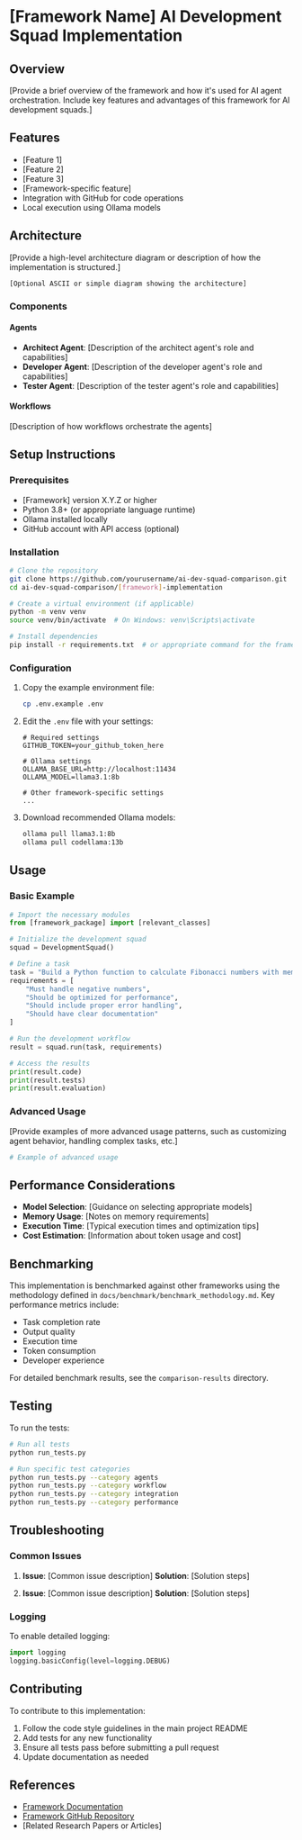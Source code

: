 # [Framework Name] AI Development Squad Implementation

## Overview

[Provide a brief overview of the framework and how it's used for AI agent orchestration. Include key features and advantages of this framework for AI development squads.]

## Features

- [Feature 1]
- [Feature 2]
- [Feature 3]
- [Framework-specific feature]
- Integration with GitHub for code operations
- Local execution using Ollama models

## Architecture

[Provide a high-level architecture diagram or description of how the implementation is structured.]

```
[Optional ASCII or simple diagram showing the architecture]
```

### Components

#### Agents

- **Architect Agent**: [Description of the architect agent's role and capabilities]
- **Developer Agent**: [Description of the developer agent's role and capabilities]
- **Tester Agent**: [Description of the tester agent's role and capabilities]

#### Workflows

[Description of how workflows orchestrate the agents]

## Setup Instructions

### Prerequisites

- [Framework] version X.Y.Z or higher
- Python 3.8+ (or appropriate language runtime)
- Ollama installed locally
- GitHub account with API access (optional)

### Installation

```bash
# Clone the repository
git clone https://github.com/yourusername/ai-dev-squad-comparison.git
cd ai-dev-squad-comparison/[framework]-implementation

# Create a virtual environment (if applicable)
python -m venv venv
source venv/bin/activate  # On Windows: venv\Scripts\activate

# Install dependencies
pip install -r requirements.txt  # or appropriate command for the framework
```

### Configuration

1. Copy the example environment file:
   ```bash
   cp .env.example .env
   ```

2. Edit the `.env` file with your settings:
   ```
   # Required settings
   GITHUB_TOKEN=your_github_token_here
   
   # Ollama settings
   OLLAMA_BASE_URL=http://localhost:11434
   OLLAMA_MODEL=llama3.1:8b
   
   # Other framework-specific settings
   ...
   ```

3. Download recommended Ollama models:
   ```bash
   ollama pull llama3.1:8b
   ollama pull codellama:13b
   ```

## Usage

### Basic Example

```python
# Import the necessary modules
from [framework_package] import [relevant_classes]

# Initialize the development squad
squad = DevelopmentSquad()

# Define a task
task = "Build a Python function to calculate Fibonacci numbers with memoization"
requirements = [
    "Must handle negative numbers",
    "Should be optimized for performance",
    "Should include proper error handling",
    "Should have clear documentation"
]

# Run the development workflow
result = squad.run(task, requirements)

# Access the results
print(result.code)
print(result.tests)
print(result.evaluation)
```

### Advanced Usage

[Provide examples of more advanced usage patterns, such as customizing agent behavior, handling complex tasks, etc.]

```python
# Example of advanced usage
```

## Performance Considerations

- **Model Selection**: [Guidance on selecting appropriate models]
- **Memory Usage**: [Notes on memory requirements]
- **Execution Time**: [Typical execution times and optimization tips]
- **Cost Estimation**: [Information about token usage and cost]

## Benchmarking

This implementation is benchmarked against other frameworks using the methodology defined in `docs/benchmark/benchmark_methodology.md`. Key performance metrics include:

- Task completion rate
- Output quality
- Execution time
- Token consumption
- Developer experience

For detailed benchmark results, see the `comparison-results` directory.

## Testing

To run the tests:

```bash
# Run all tests
python run_tests.py

# Run specific test categories
python run_tests.py --category agents
python run_tests.py --category workflow
python run_tests.py --category integration
python run_tests.py --category performance
```

## Troubleshooting

### Common Issues

1. **Issue**: [Common issue description]
   **Solution**: [Solution steps]

2. **Issue**: [Common issue description]
   **Solution**: [Solution steps]

### Logging

To enable detailed logging:

```python
import logging
logging.basicConfig(level=logging.DEBUG)
```

## Contributing

To contribute to this implementation:

1. Follow the code style guidelines in the main project README
2. Add tests for any new functionality
3. Ensure all tests pass before submitting a pull request
4. Update documentation as needed

## References

- [Framework Documentation](https://link-to-framework-docs)
- [Framework GitHub Repository](https://github.com/framework/repo)
- [Related Research Papers or Articles]